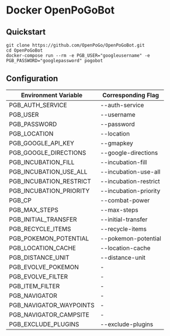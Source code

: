 # Docker OpenPoGoBot

## Quickstart
```
git clone https://github.com/OpenPoGo/OpenPoGoBot.git
cd OpenPoGoBot
docker-compose run --rm -e PGB_USER="googleusername" -e PGB_PASSWORD="googlepassword" pogobot
```
## Configuration

| Environment Variable | Corresponding Flag |
|-----------|-----------|
| PGB_AUTH_SERVICE | --auth-service |
| PGB_USER | --username |
| PGB_PASSWORD | --password |
| PGB_LOCATION | --location |
| PGB_GOOGLE_API_KEY | --gmapkey |
| PGB_GOOGLE_DIRECTIONS | --google-directions |
| PGB_INCUBATION_FILL | --incubation-fill |
| PGB_INCUBATION_USE_ALL | --incubation-use-all |
| PGB_INCUBATION_RESTRICT | --incubation-restrict |
| PGB_INCUBATION_PRIORITY | --incubation-priority |
| PGB_CP | --combat-power |
| PGB_MAX_STEPS | --max-steps |
| PGB_INITIAL_TRANSFER | --initial-transfer |
| PGB_RECYCLE_ITEMS | --recycle-items |
| PGB_POKEMON_POTENTIAL | --pokemon-potential |
| PGB_LOCATION_CACHE | --location-cache |
| PGB_DISTANCE_UNIT | --distance-unit |
| PGB_EVOLVE_POKEMON | - |
| PGB_EVOLVE_FILTER | - |
| PGB_ITEM_FILTER | - |
| PGB_NAVIGATOR | - |
| PGB_NAVIGATOR_WAYPOINTS | - |
| PGB_NAVIGATOR_CAMPSITE | - |
| PGB_EXCLUDE_PLUGINS | --exclude-plugins |
